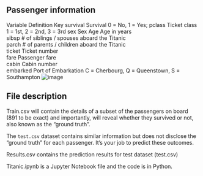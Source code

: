 Passenger information
---------------------

Variable	Definition	Key
survival	Survival	0 = No, 1 = Yes;
pclass	Ticket class	1 = 1st, 2 = 2nd, 3 = 3rd
sex	Sex	
Age	Age in years	
sibsp	# of siblings / spouses aboard the Titanic	
parch	# of parents / children aboard the Titanic	
ticket	Ticket number	
fare	Passenger fare	
cabin	Cabin number	
embarked	Port of Embarkation	C = Cherbourg, Q = Queenstown, S = Southampton
![image](https://user-images.githubusercontent.com/29815610/128420085-b4b14eec-21fe-48b8-a560-0fb890b87ff3.png)

File description
-----------------

Train.csv will contain the details of a subset of the passengers on board (891 to be exact) and importantly, will reveal whether they survived or not, 
also known as the “ground truth”.

The `test.csv` dataset contains similar information but does not disclose the “ground truth” for each passenger. It’s your job to predict these outcomes.

Results.csv contains the prediction results for test dataset (test.csv)

Titanic.ipynb is a Jupyter Notebook file and the code is in Python.
